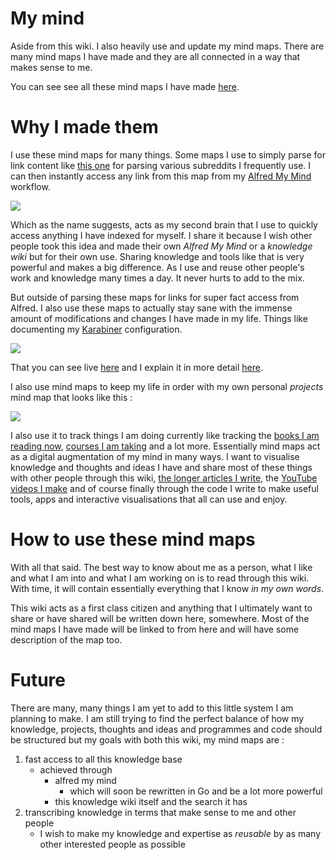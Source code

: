 # My mind

Aside from this wiki. I also heavily use and update my mind maps. There are many mind maps I have made and they are all connected in a way that makes sense to me. 

You can see see all these mind maps I have made [here](https://my.mindnode.com/myLVaRLKytoTYBLshxGzzb75MN9cyGHbQBgaVVPp#1056.9,-8.3,-2).

# Why I made them

I use these mind maps for many things. Some maps I use to simply parse for link content like [this one](https://my.mindnode.com/QUvepUytUWtz3YY6owqvfNn1dvXZx3qHnSs9PWUz) for parsing various subreddits I frequently use. I can then instantly access any link from this map from my [Alfred My Mind](https://github.com/nikitavoloboev/alfred-my-mind) workflow. 

![](https://i.imgur.com/INNOjDq.png)

Which as the name suggests, acts as my second brain that I use to quickly access anything I have indexed for myself. I share it because I wish other people took this idea and made their own _Alfred My Mind_ or a _knowledge wiki_ but for their own use. Sharing knowledge and tools like that is very powerful and makes a big difference. As I use and reuse other people's work and knowledge many times a day. It never hurts to add to the mix.

But outside of parsing these maps for links for super fact access from Alfred. I also use these maps to actually stay sane with the immense amount of modifications and changes I have made in my life. Things like documenting my [Karabiner](macOS/karabiner/Karabiner.md) configuration. 

![](https://i.imgur.com/hqMA7Kd.png)

That you can see live [here](https://my.mindnode.com/c7EmmKvaxCyCEuTzcpkGB4MGeLpWdR8nsJK4rjDh#2738.2,-4854.9,-3) and I explain it in more detail [here](macOS/karabiner/Karabiner.md).

I also use mind maps to keep my life in order with my own personal _projects_ mind map that looks like this : 

![](https://i.imgur.com/8ZXgvMS.png)

I also use it to track things I am doing currently like tracking the [books I am reading now](https://my.mindnode.com/N7EYLDQWCsHKRLXadZKmvTwhr9P78ARYwZchG3mq#-49.6,-1462.4,2), [courses I am taking](https://my.mindnode.com/uXZqWxUQsXMGnzbjgjNccxsVGgtxA6d9RsM7NsHB) and a lot more. Essentially mind maps act as a digital augmentation of my mind in many ways. I want to visualise knowledge and thoughts and ideas I have and share most of these things with other people through this wiki, [the longer articles I write](https://medium.com/@NikitaVoloboev), the [YouTube videos I make](https://github.com/nikitavoloboev/my-youtube)  and of course finally through the code I write to make useful tools, apps and interactive visualisations that all can use and enjoy.

# How to use these mind maps

With all that said. The best way to know about me as a person, what I like and what I am into and what I am working on is to read through this wiki. With time, it will contain essentially everything that I know _in my own words_. 

This wiki acts as a first class citizen and anything that I ultimately want to share or have shared will be written down here, somewhere. Most of the mind maps I have made will be linked to from here and will have some description of the map too.

# Future

There are many, many things I am yet to add to this little system I am planning to make. I am still trying to find the perfect balance of how my knowledge, projects, thoughts and ideas and programmes and code should be structured but my goals with both this wiki, my mind maps are : 

1. fast access to all this knowledge base  
	- achieved through 
		- alfred my mind 
			- which will soon be rewritten in Go and be a lot more powerful
		- this knowledge wiki itself and the search it has
2. transcribing knowledge in terms that make sense to me and other people
	- I wish to make my knowledge and expertise as _reusable_ by as many other interested people as possible 
